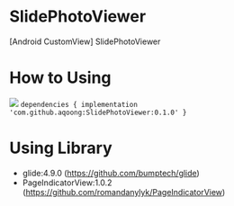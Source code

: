 # SlidePhotoViewer
[Android CustomView] SlidePhotoViewer

# How to Using
 [![](https://jitpack.io/v/aqoong/SlidePhotoViewer.svg)](https://jitpack.io/#aqoong/SlidePhotoViewer)
`
dependencies {
        implementation 'com.github.aqoong:SlidePhotoViewer:0.1.0'
}
`



# Using Library
- glide:4.9.0 (https://github.com/bumptech/glide)
- PageIndicatorView:1.0.2 (https://github.com/romandanylyk/PageIndicatorView)
